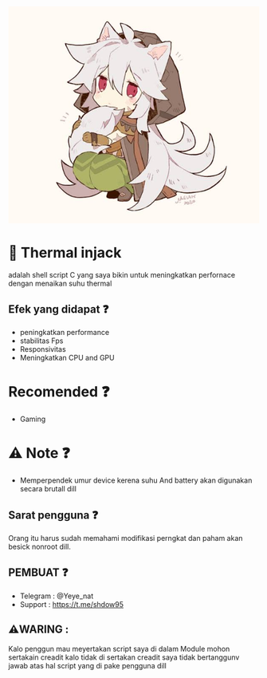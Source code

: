 ![Bug 1](img/off.jpeg)

# 🍃 Thermal injack
adalah shell script C yang saya bikin
untuk meningkatkan perfornace dengan 
menaikan suhu thermal

## Efek yang didapat ❓️
- peningkatkan performance
- stabilitas Fps
- Responsivitas
- Meningkatkan CPU and GPU

# Recomended ❓️
- Gaming

 # ⚠️ Note ❓️
 - Memperpendek umur device kerena suhu And
   battery akan digunakan secara brutall dill

## Sarat pengguna ❓️
Orang itu harus sudah memahami modifikasi 
perngkat dan paham akan besick nonroot dill.

## PEMBUAT ❓️
- Telegram : @Yeye_nat
- Support  : https://t.me/shdow95

 ## ⚠️WARING :
 Kalo penggun mau meyertakan script saya di dalam
 Module mohon sertakain creadit kalo tidak di sertakan
 creadit saya tidak bertanggunv jawab atas hal 
 script yang di pake pengguna dill

